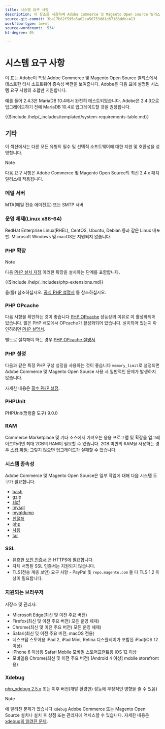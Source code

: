 ```yaml
---
title: 시스템 요구 사항
description: 이 참조를 사용하여 Adobe Commerce 및 Magento Open Source 릴리스에서 테스트한 필수 소프트웨어 종속성을 식별합니다.
source-git-commit: 3ba17b62f595e5a02ca56753d81d67166ddbc413
workflow-type: tm+mt
source-wordcount: '534'
ht-degree: 0%

---
```



# 시스템 요구 사항

이 표는 Adobe이 특정 Adobe Commerce 및 Magento Open Source 릴리스에서 테스트한 타사 소프트웨어 종속성 버전을 보여줍니다. Adobe은 다음 표에 설명된 시스템 요구 사항의 조합만 지원합니다.

예를 들어 2.4.3은 MariaDB 10.4에서 완전히 테스트되었습니다. Adobe은 2.4.3으로 업그레이드하기 전에 MariaDB 10.4로 업그레이드할 것을 권장합니다.

{{$include /help/_includes/templated/system-requirements-table.md}}

## 기타

이 섹션에서는 다른 모든 유형의 필수 및 선택적 소프트웨어에 대한 지원 및 호환성을 설명합니다.

>[!NOTE]
>
>다음 요구 사항은 Adobe Commerce 및 Magento Open Source의 최신 2.4.x 패치 릴리스에 적용됩니다.

### 메일 서버

MTA(메일 전송 에이전트) 또는 SMTP 서버

### 운영 체제(Linux x86-64)

RedHat Enterprise Linux(RHEL), CentOS, Ubuntu, Debian 등과 같은 Linux 배포판. Microsoft Windows 및 macOS은 지원되지 않습니다.

### PHP 확장

>[!NOTE]
>
>다음 [PHP 설치 지침](prerequisites/php-settings.md) 이러한 확장을 설치하는 단계를 포함합니다.

{{$include /help/_includes/php-extensions.md}}

을(를) 참조하십시오. [공식 PHP 설명서](https://php.net/manual/en/extensions.php) 를 참조하십시오.

### PHP OPcache

다음 사항을 확인하는 것이 좋습니다 [PHP OPcache](https://php.net/manual/en/intro.opcache.php) 성능상의 이유로 이 활성화되어 있습니다. 많은 PHP 배포에서 OPcache가 활성화되어 있습니다. 설치되어 있는지 확인하려면 [PHP 설명서](prerequisites/php-settings.md).

별도로 설치해야 하는 경우 [PHP OPcache 설명서](https://php.net/manual/en/opcache.setup.php).

### PHP 설정

다음과 같은 특정 PHP 구성 설정을 사용하는 것이 좋습니다 `memory_limit`로 설정되면 Adobe Commerce 및 Magento Open Source 사용 시 일반적인 문제가 발생하지 않습니다.

자세한 내용은 [필수 PHP 설정](prerequisites/php-settings.md).

### PHPUnit

PHPUnit(명령줄 도구) 9.0.0

### RAM

Commerce Marketplace 및 기타 소스에서 가져오는 응용 프로그램 및 확장을 업그레이드하려면 최대 2GB의 RAM이 필요할 수 있습니다. 2GB 미만의 RAM을 사용하는 경우 [스왑 파일](https://support.magento.com/hc/en-us/articles/360032980432); 그렇지 않으면 업그레이드가 실패할 수 있습니다.

### 시스템 종속성

Adobe Commerce 및 Magento Open Source은 일부 작업에 대해 다음 시스템 도구가 필요합니다.

- [bash](https://www.gnu.org/software/bash/)
- [gzip](https://www.gzip.org/)
- [slof](https://linux.die.net/man/8/lsof)
- [mysql](https://www.mysql.com/)
- [myqldump](https://dev.mysql.com/doc/refman/8.0/en/mysqldump.html)
- [친절해](https://linux.die.net/man/1/nice)
- [php](https://www.php.net/)
- [사용](https://www.gnu.org/software/sed/manual/sed.html)
- [tar](https://linux.die.net/man/1/tar)

### SSL

- 유효한 [보안 인증서](https://glossary.magento.com/security-certificate) 은 HTTPS에 필요합니다.
- 자체 서명된 SSL 인증서는 지원되지 않습니다.
- TLS(전송 계층 보안) 요구 사항 - PayPal 및 `repo.magento.com` 둘 다 TLS 1.2 이상이 필요합니다.

### 지원되는 브라우저

저장소 및 관리자:

- Microsoft Edge(최신 및 이전 주요 버전)
- Firefox(최신 및 이전 주요 버전) 모든 운영 체제)
- Chrome(최신 및 이전 주요 버전) 모든 운영 체제)
- Safari(최신 및 이전 주요 버전; macOS 전용)
- 데스크탑 스토어용 iPad 2, iPad Mini, Retina 디스플레이가 포함된 iPad(iOS 12 이상)
- iPhone 6 이상용 Safari Mobile 모바일 스토어프런트용 iOS 12 이상
- 모바일용 Chrome(최신 및 이전 주요 버전) [Android 4 이상] mobile storefront용)

### Xdebug

[php_xdebug 2.5.x](https://xdebug.org/download) 또는 이후 버전(개발 환경만) 성능에 부정적인 영향을 줄 수 있음)

>[!NOTE]
>
>에 알려진 문제가 있습니다 `xdebug` Adobe Commerce 또는 Magento Open Source 설치나 설치 후 상점 또는 관리자에 액세스할 수 있습니다. 자세한 내용은 [xdebug의 알려진 문제](https://support.magento.com/hc/en-us/articles/360034242212).
